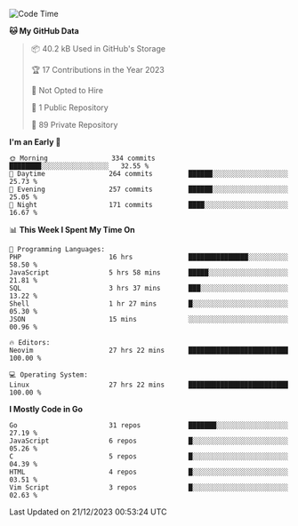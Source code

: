 
<!--START_SECTION:waka-->
![Code Time](http://img.shields.io/badge/Code%20Time-4%2C421%20hrs%2022%20mins-blue)

**🐱 My GitHub Data** 

> 📦 40.2 kB Used in GitHub's Storage 
 > 
> 🏆 17 Contributions in the Year 2023
 > 
> 🚫 Not Opted to Hire
 > 
> 📜 1 Public Repository 
 > 
> 🔑 89 Private Repository 
 > 
**I'm an Early 🐤** 

```text
🌞 Morning                334 commits         ████████░░░░░░░░░░░░░░░░░   32.55 % 
🌆 Daytime                264 commits         ██████░░░░░░░░░░░░░░░░░░░   25.73 % 
🌃 Evening                257 commits         ██████░░░░░░░░░░░░░░░░░░░   25.05 % 
🌙 Night                  171 commits         ████░░░░░░░░░░░░░░░░░░░░░   16.67 % 
```


📊 **This Week I Spent My Time On** 

```text
💬 Programming Languages: 
PHP                      16 hrs              ███████████████░░░░░░░░░░   58.50 % 
JavaScript               5 hrs 58 mins       █████░░░░░░░░░░░░░░░░░░░░   21.81 % 
SQL                      3 hrs 37 mins       ███░░░░░░░░░░░░░░░░░░░░░░   13.22 % 
Shell                    1 hr 27 mins        █░░░░░░░░░░░░░░░░░░░░░░░░   05.30 % 
JSON                     15 mins             ░░░░░░░░░░░░░░░░░░░░░░░░░   00.96 % 

🔥 Editors: 
Neovim                   27 hrs 22 mins      █████████████████████████   100.00 % 

💻 Operating System: 
Linux                    27 hrs 22 mins      █████████████████████████   100.00 % 
```

**I Mostly Code in Go** 

```text
Go                       31 repos            ███████░░░░░░░░░░░░░░░░░░   27.19 % 
JavaScript               6 repos             █░░░░░░░░░░░░░░░░░░░░░░░░   05.26 % 
C                        5 repos             █░░░░░░░░░░░░░░░░░░░░░░░░   04.39 % 
HTML                     4 repos             █░░░░░░░░░░░░░░░░░░░░░░░░   03.51 % 
Vim Script               3 repos             █░░░░░░░░░░░░░░░░░░░░░░░░   02.63 % 
```




 Last Updated on 21/12/2023 00:53:24 UTC
<!--END_SECTION:waka-->
